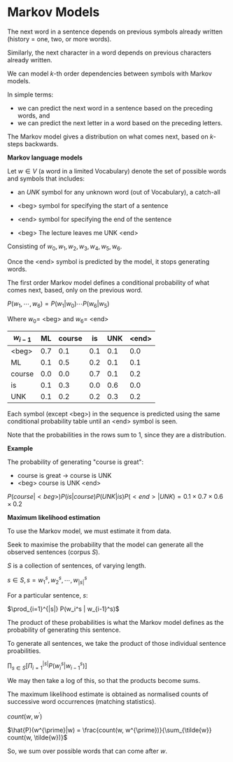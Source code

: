 # Markov Models

The next word in a sentence depends on previous symbols already written (history = one, two, or more words).

Similarly, the next character in a word depends on previous characters already written.

We can model $k$-th order dependencies between symbols with Markov models.

In simple terms:

- we can predict the next word in a sentence based on the preceding words, and
- we can predict the next letter in a word based on the preceding letters.

The Markov model gives a distribution on what comes next, based on $k$-steps backwards.

**Markov language models**

Let $w ∈ V$ (a word in a limited Vocabulary) denote the set of possible words and symbols that includes:

- an $UNK$ symbol for any unknown word (out of Vocabulary), a catch-all
- \<beg\> symbol for specifying the start of a sentence
- \<end\> symbol for specifying the end of the sentence

- \<beg\> The lecture leaves me UNK \<end\>

Consisting of $w_0, w_1, w_2, w_3, w_4, w_5, w_6$.

Once the \<end\> symbol is predicted by the model, it stops generating words.

The first order Markov model defines a conditional probability of what comes next, based, only on the previous word.

$P(w_1, ⋯, w_6) = P(w_1 | w_0) ⋯ P(w_6 | w_5)$

Where $w_0 =$ \<beg\> and $w_6 =$ \<end\>

| $w_{i-1}$ | ML  | course | is  | UNK | \<end\> |
| --------- | --- | ------ | --- | --- | ------- |
| \<beg\>   | 0.7 | 0.1    | 0.1 | 0.1 | 0.0     |
| ML        | 0.1 | 0.5    | 0.2 | 0.1 | 0.1     |
| course    | 0.0 | 0.0    | 0.7 | 0.1 | 0.2     |
| is        | 0.1 | 0.3    | 0.0 | 0.6 | 0.0     |
| UNK       | 0.1 | 0.2    | 0.2 | 0.3 | 0.2     |

Each symbol (except \<beg\>) in the sequence is predicted using the same conditional probability table until an \<end\> symbol is seen.

Note that the probabilities in the rows sum to $1$, since they are a distribution.

**Example**

The probability of generating "course is great":

- course is great -> course is UNK
- \<beg\> course is UNK \<end\>

$P(course|\lt beg \gt)P(is|course)P(UNK|is)P(\lt end \gt |UNK) = 0.1 \times 0.7 \times 0.6 \times 0.2$

**Maximum likelihood estimation**

To use the Markov model, we must estimate it from data.

Seek to maximise the probability that the model can generate all the observed sentences (corpus $S$).

$S$ is a collection of sentences, of varying length.

$s ∈ S, s = {w_1^s, w_2^s, ⋯, w_{|s|}^s}$

For a particular sentence, $s$:

$\prod_{i=1}^{|s|} P(w_i^s | w_{i-1}^s)$

The product of these probabilities is what the Markov model defines as the probability of generating this sentence.

To generate all sentences, we take the product of those individual sentence proabilities.

$\prod_{s∈S} [\Pi_{i=1}^{|s|} P(w_i^s | w_{i-1}^s)]$

We may then take a log of this, so that the products become sums.

The maximum likelihood estimate is obtained as normalised counts of successive word occurrences (matching statistics).

$count(w, w^{\prime})$

$\hat{P}(w^{\prime}|w) = \frac{count(w, w^{\prime})}{\sum_{\tilde{w}} count(w, \tilde{w})}$

So, we sum over possible words that can come after $w$.
